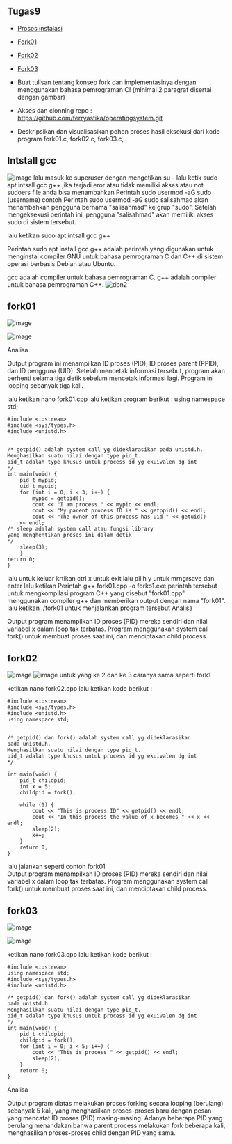 ## Tugas9

- [Proses instalasi](#install-gcc)
- [Fork01](#fork01)
- [Fork02](#fork02)
- [Fork03](#fork03)


- Buat tulisan tentang konsep fork dan implementasinya dengan menggunakan bahasa pemrograman C! (minimal 2 paragraf disertai dengan gambar)
- Akses dan clonning repo : https://github.com/ferryastika/operatingsystem.git
- Deskripsikan dan visualisasikan pohon proses hasil eksekusi dari kode program fork01.c, fork02.c, fork03.c,

## Intstall gcc

![image](https://github.com/StalisAhmadSholeh/SysOP24-3123521010/assets/160557634/eb152342-e3bd-456e-b238-d876eb4b35db)
lalu masuk ke superuser dengan mengetikan su -
lalu ketik sudo apt intsall gcc g++ 
jika terjadi eror atau tidak memiliki akses atau not sudoers file
anda bisa menambahkan Perintah sudo usermod -aG sudo (username) 
contoh
Perintah sudo usermod -aG sudo salisahmad akan menambahkan pengguna bernama "salisahmad" ke grup "sudo". Setelah mengeksekusi perintah ini, pengguna "salisahmad" akan memiliki akses sudo di sistem tersebut.

lalu ketikan sudo apt intsall gcc g++ 

Perintah sudo apt install gcc g++ adalah perintah yang digunakan untuk menginstal compiler GNU untuk bahasa pemrograman C dan C++ di sistem operasi berbasis Debian atau Ubuntu.

gcc adalah compiler untuk bahasa pemrograman C.
g++ adalah compiler untuk bahasa pemrograman C++.
![dbn2](https://github.com/StalisAhmadSholeh/SysOP24-3123521010/assets/160557634/b99f381f-d3cd-428f-9e45-deafed971129)

## fork01

![image](https://github.com/StalisAhmadSholeh/SysOP24-3123521010/assets/160557634/a394e858-308c-499a-8b77-cf4542881dca)

![image](https://github.com/StalisAhmadSholeh/SysOP24-3123521010/assets/160557634/aeacbfca-743b-46b4-bf04-909133523290)

Analisa

Output program ini menampilkan ID proses (PID), ID proses parent (PPID), dan ID pengguna (UID). Setelah mencetak informasi tersebut, program akan berhenti selama tiga detik sebelum mencetak informasi lagi. Program ini looping sebanyak tiga kali.


lalu ketikan nano fork01.cpp lalu ketikan program berikut :
using namespace std;


```
#include <iostream>
#include <sys/types.h>
#include <unistd.h>


/* getpid() adalah system call yg dideklarasikan pada unistd.h.
Menghasilkan suatu nilai dengan type pid_t.
pid_t adalah type khusus untuk process id yg ekuivalen dg int
*/
int main(void) {
	pid_t mypid;
	uid_t myuid;
	for (int i = 0; i < 3; i++) {
		mypid = getpid();
		cout << "I am process " << mypid << endl;
		cout << "My parent process ID is " << getppid() << endl;
		cout << "The owner of this process has uid " << getuid()
	<< endl;
/* sleep adalah system call atau fungsi library
yang menghentikan proses ini dalam detik
*/
	sleep(3);
	}
return 0;
}
```
lalu untuk keluar krtikan ctrl x untuk exit lalu pilih y untuk mrngrsave dan enter 
lalu ketikan Perintah g++ fork01.cpp -o forko1.exe
perintah tersebut untuk mengkompilasi program C++ yang disebut "fork01.cpp" menggunakan compiler g++ dan memberikan output dengan nama "fork01".
lalu ketikan ./fork01 untuk menjalankan program tersebut
Analisa

Output program menampilkan ID proses (PID) mereka sendiri dan nilai variabel x dalam loop tak terbatas. Program menggunakan system call fork() untuk membuat proses saat ini, dan menciptakan child process.

## fork02

![image](https://github.com/StalisAhmadSholeh/SysOP24-3123521010/assets/160557634/6d67d26c-374a-4a10-9116-22c6960c21f9)
![image](https://github.com/StalisAhmadSholeh/SysOP24-3123521010/assets/160557634/2058b1d0-31bc-404c-9ef2-f04695b906f4)
untuk yang ke 2 dan ke 3 caranya sama seperti fork1 

ketikan nano fork02.cpp 
lalu ketikan kode berikut :


```
#include <iostream>
#include <sys/types.h>
#include <unistd.h>
using namespace std;


/* getpid() dan fork() adalah system call yg dideklarasikan
pada unistd.h.
Menghasilkan suatu nilai dengan type pid_t.
pid_t adalah type khusus untuk process id yg ekuivalen dg int
*/

int main(void) {
	pid_t childpid;
	int x = 5;
	childpid = fork();

	while (1) {
		cout << "This is process ID" << getpid() << endl;
		cout << "In this process the value of x becomes " << x << endl;	
		sleep(2);
		x++;
	}
	return 0;
}
```
lalu jalankan seperti contoh fork01 <br>
Output program menampilkan ID proses (PID) mereka sendiri dan nilai variabel x dalam loop tak terbatas. Program menggunakan system call fork() untuk membuat proses saat ini, dan menciptakan child process.

## fork03

![image](https://github.com/StalisAhmadSholeh/SysOP24-3123521010/assets/160557634/a4e20de9-fcb6-4717-9e6c-42b33fbef611)

![image](https://github.com/StalisAhmadSholeh/SysOP24-3123521010/assets/160557634/6fe30bdc-6ed4-4bb7-8464-a40fe63f24a4)


ketikan nano fork03.cpp 
lalu ketikan kode berikut :

```
#include <iostream>
using namespace std;
#include <sys/types.h>
#include <unistd.h>

/* getpid() dan fork() adalah system call yg dideklarasikan
pada unistd.h.
Menghasilkan suatu nilai dengan type pid_t.
pid_t adalah type khusus untuk process id yg ekuivalen dg int
*/
int main(void) {
	pid_t childpid;
	childpid = fork();
	for (int i = 0; i < 5; i++) {
		cout << "This is process " << getpid() << endl;
		sleep(2);
	}
	return 0;
}
```


Analisa

Output program diatas melakukan proses forking secara looping (berulang) sebanyak 5 kali, yang menghasilkan proses-proses baru dengan pesan yang mencatat ID proses (PID) masing-masing. Adanya beberapa PID yang berulang menandakan bahwa parent process melakukan fork beberapa kali, menghasilkan proses-proses child dengan PID yang sama.





